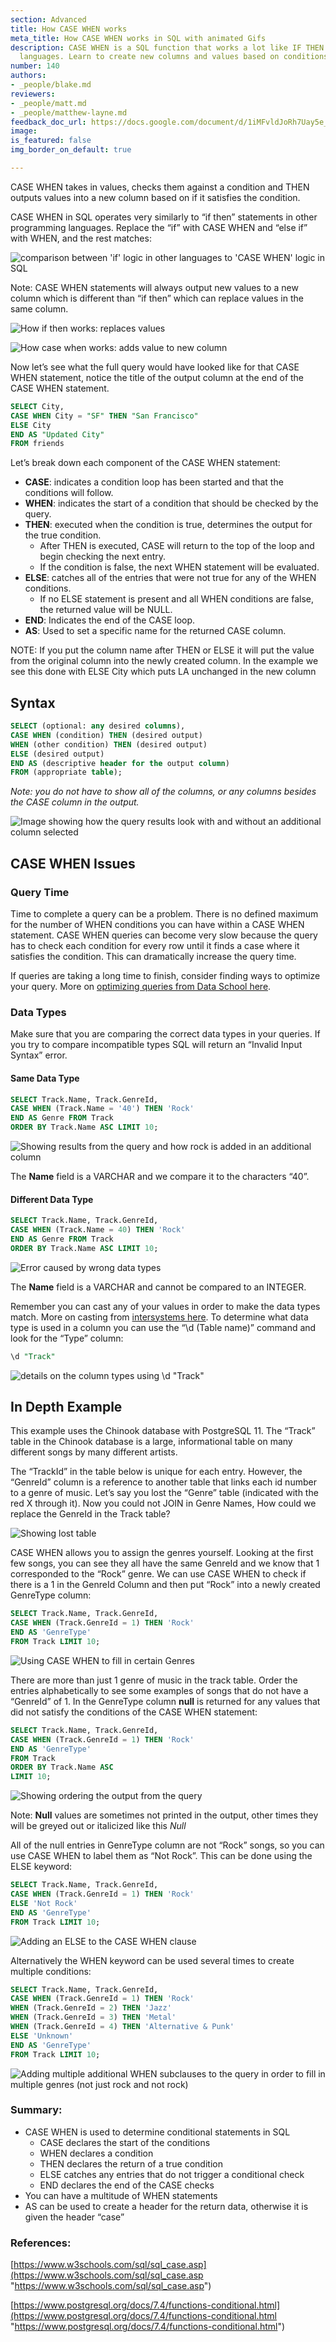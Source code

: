 ```yaml
---
section: Advanced
title: How CASE WHEN works
meta_title: How CASE WHEN works in SQL with animated Gifs
description: CASE WHEN is a SQL function that works a lot like IF THEN in other programming
  languages. Learn to create new columns and values based on conditions in SQL.
number: 140
authors:
- _people/blake.md
reviewers:
- _people/matt.md
- _people/matthew-layne.md
feedback_doc_url: https://docs.google.com/document/d/1iMFvldJoRh7Uay5e_AW7sy9lKbyR5n24yeJbuuyAmsk/edit?usp=sharing
image:
is_featured: false
img_border_on_default: true

---
```

CASE WHEN takes in values, checks them against a condition and THEN outputs values into a new column based on if it satisfies the condition.

CASE WHEN in SQL operates very similarly to “if then” statements in other programming languages. Replace the “if” with CASE WHEN and “else if” with WHEN, and the rest matches:

![comparison between 'if' logic in other languages to 'CASE WHEN' logic in SQL](/assets/images/how-to-teach-people-sql/appendix/case_when/caseWhen1.png)

Note: CASE WHEN statements will always output new values to a new column which is different than “if then” which can replace values in the same column.

![How if then works: replaces values](/assets/images/how-to-teach-people-sql/appendix/case_when/caseWhen2.png)

![How case when works: adds value to new column](/assets/images/how-to-teach-people-sql/appendix/case_when/caseWhen3.png)

Now let’s see what the full query would have looked like for that CASE WHEN statement, notice the title of the output column at the end of the CASE WHEN statement.

```sql
SELECT City,
CASE WHEN City = "SF" THEN "San Francisco"
ELSE City
END AS "Updated City"  
FROM friends
```

Let’s break down each component of the CASE WHEN statement:

* **CASE**: indicates a condition loop has been started and that the conditions will follow.
* **WHEN**: indicates the start of a condition that should be checked by the query.
* **THEN**: executed when the condition is true, determines the output for the true condition.
  * After THEN is executed, CASE will return to the top of the loop and begin checking the next entry.
  * If the condition is false, the next WHEN statement will be evaluated.
* **ELSE**: catches all of the entries that were not true for any of the WHEN conditions.
  * If no ELSE statement is present and all WHEN conditions are false, the returned value will be NULL.
* **END**: Indicates the end of the CASE loop.
* **AS**: Used to set a specific name for the returned CASE column.

NOTE: If you put the column name after THEN or ELSE it will put the value from the original column into the newly created column. In the example we see this done with ELSE City which puts LA unchanged in the new column

## **Syntax**

```sql
SELECT (optional: any desired columns),
CASE WHEN (condition) THEN (desired output)
WHEN (other condition) THEN (desired output)
ELSE (desired output)
END AS (descriptive header for the output column)
FROM (appropriate table);
```

_Note: you do not have to show all of the columns, or any columns besides the CASE column in the output._

![Image showing how the query results look with and without an additional column selected](/assets/images/how-to-teach-people-sql/appendix/case_when/caseWhen4.png)

## **CASE WHEN Issues**

### Query Time

Time to complete a query can be a problem. There is no defined maximum for the number of WHEN conditions you can have within a CASE WHEN statement. CASE WHEN queries can become very slow because the query has to check each condition for every row until it finds a case where it satisfies the condition. This can dramatically increase the query time.

If queries are taking a long time to finish, consider finding ways to optimize your query. More on [optimizing queries from Data School here](/how-to-teach-people-sql/optimize-your-sql-query/).

### Data Types

Make sure that you are comparing the correct data types in your queries. If you try to compare incompatible types SQL will return an “Invalid Input Syntax” error.

#### **Same Data Type**

```sql
SELECT Track.Name, Track.GenreId,
CASE WHEN (Track.Name = '40') THEN 'Rock'
END AS Genre FROM Track
ORDER BY Track.Name ASC LIMIT 10;
```

![Showing results from the query and how rock is added in an additional column](/assets/images/how-to-teach-people-sql/appendix/case_when/caseWhen5.png)

The **Name** field is a VARCHAR and we compare it to the characters “40”.

#### **Different Data Type**

```sql
SELECT Track.Name, Track.GenreId,
CASE WHEN (Track.Name = 40) THEN 'Rock'
END AS Genre FROM Track
ORDER BY Track.Name ASC LIMIT 10;
```

![Error caused by wrong data types](/assets/images/how-to-teach-people-sql/appendix/case_when/caseWhen6.png)

The **Name** field is a VARCHAR and cannot be compared to an INTEGER.

Remember you can cast any of your values in order to make the data types match. More on casting from [intersystems here](https://docs.intersystems.com/latest/csp/docbook/DocBook.UI.Page.cls?KEY=RSQL_cast). To determine what data type is used in a column you can use the “\\d (Table name)” command and look for the “Type” column:

```sql
\d "Track"
```

![details on the column types using \d "Track"](/assets/images/how-to-teach-people-sql/appendix/case_when/caseWhen7.png)

## **In Depth Example**

This example uses the Chinook database with PostgreSQL 11. The “Track” table in the Chinook database is a large, informational table on many different songs by many different artists.

The “TrackId” in the table below is unique for each entry. However, the “GenreId” column is a reference to another table that links each id number to a genre of music. Let’s say you lost the “Genre” table (indicated with the red X through it). Now you could not JOIN in Genre Names, How could we replace the GenreId in the Track table?

![Showing lost table](/assets/images/how-to-teach-people-sql/appendix/case_when/caseWhen8.png)

CASE WHEN allows you to assign the genres yourself. Looking at the first few songs, you can see they all have the same GenreId and we know that 1 corresponded to the “Rock” genre. We can use CASE WHEN to check if there is a 1 in the GenreId Column and then put “Rock” into a newly created GenreType column:

```sql
SELECT Track.Name, Track.GenreId,
CASE WHEN (Track.GenreId = 1) THEN 'Rock'
END AS 'GenreType'
FROM Track LIMIT 10;
```

![Using CASE WHEN to fill in certain Genres](/assets/images/how-to-teach-people-sql/appendix/case_when/caseWhen9.png)

There are more than just 1 genre of music in the track table. Order the entries alphabetically to see some examples of songs that do not have a “GenreId” of 1. In the GenreType column **null** is returned for any values that did not satisfy the conditions of the CASE WHEN statement:

```sql
SELECT Track.Name, Track.GenreId,
CASE WHEN (Track.GenreId = 1) THEN 'Rock'
END AS 'GenreType'
FROM Track
ORDER BY Track.Name ASC
LIMIT 10;
```

![Showing ordering the output from the query](/assets/images/how-to-teach-people-sql/appendix/case_when/caseWhen10.png)

Note: **Null** values are sometimes not printed in the output, other times they will be greyed out or italicized like this _Null_

All of the null entries in GenreType column are not “Rock” songs, so you can use CASE WHEN to label them as “Not Rock”. This can be done using the ELSE keyword:

```sql
SELECT Track.Name, Track.GenreId,
CASE WHEN (Track.GenreId = 1) THEN 'Rock'
ELSE 'Not Rock'
END AS 'GenreType'
FROM Track LIMIT 10;
```

![Adding an ELSE to the CASE WHEN clause](/assets/images/how-to-teach-people-sql/appendix/case_when/caseWhen11.png)

Alternatively the WHEN keyword can be used several times to create multiple conditions:

```sql
SELECT Track.Name, Track.GenreId,
CASE WHEN (Track.GenreId = 1) THEN 'Rock'
WHEN (Track.GenreId = 2) THEN 'Jazz'
WHEN (Track.GenreId = 3) THEN 'Metal'
WHEN (Track.GenreId = 4) THEN 'Alternative & Punk'
ELSE 'Unknown'
END AS 'GenreType'
FROM Track LIMIT 10;
```

![Adding multiple additional WHEN subclauses to the query in order to fill in multiple genres (not just rock and not rock)](/assets/images/how-to-teach-people-sql/appendix/case_when/caseWhen12.png)

### **Summary:**

* CASE WHEN is used to determine conditional statements in SQL
  * CASE declares the start of the conditions
  * WHEN declares a condition
  * THEN declares the return of a true condition
  * ELSE catches any entries that do not trigger a conditional check
  * END declares the end of the CASE checks
* You can have a multitude of WHEN statements
* AS can be used to create a header for the return data, otherwise it is given the header “case”

### **References:**

[https://www.w3schools.com/sql/sql_case.asp](https://www.w3schools.com/sql/sql_case.asp "https://www.w3schools.com/sql/sql_case.asp")

[https://www.postgresql.org/docs/7.4/functions-conditional.html](https://www.postgresql.org/docs/7.4/functions-conditional.html "https://www.postgresql.org/docs/7.4/functions-conditional.html")
